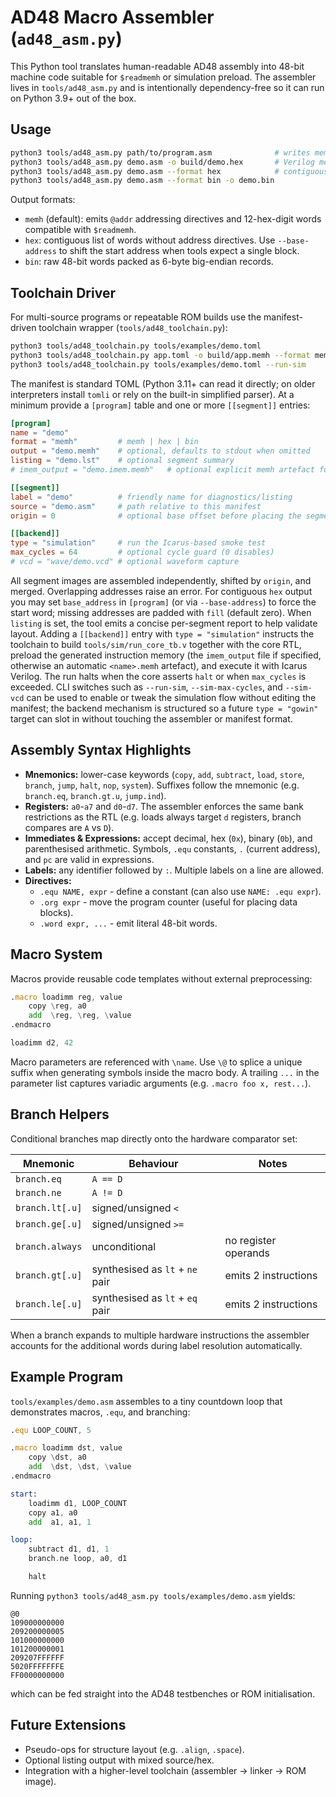 # AD48 Macro Assembler (`ad48_asm.py`)

This Python tool translates human-readable AD48 assembly into 48-bit machine
code suitable for `$readmemh` or simulation preload.  The assembler lives in
`tools/ad48_asm.py` and is intentionally dependency-free so it can run on
Python 3.9+ out of the box.

## Usage

```bash
python3 tools/ad48_asm.py path/to/program.asm              # writes memh to stdout
python3 tools/ad48_asm.py demo.asm -o build/demo.hex       # Verilog memh
python3 tools/ad48_asm.py demo.asm --format hex            # contiguous hex words
python3 tools/ad48_asm.py demo.asm --format bin -o demo.bin
```

Output formats:

- `memh` (default): emits `@addr` addressing directives and 12-hex-digit words
  compatible with `$readmemh`.
- `hex`: contiguous list of words without address directives.  Use
  `--base-address` to shift the start address when tools expect a single block.
- `bin`: raw 48-bit words packed as 6-byte big-endian records.

## Toolchain Driver

For multi-source programs or repeatable ROM builds use the manifest-driven
toolchain wrapper (`tools/ad48_toolchain.py`):

```bash
python3 tools/ad48_toolchain.py tools/examples/demo.toml
python3 tools/ad48_toolchain.py app.toml -o build/app.memh --format memh
python3 tools/ad48_toolchain.py tools/examples/demo.toml --run-sim
```

The manifest is standard TOML (Python 3.11+ can read it directly; on older
interpreters install `tomli` or rely on the built-in simplified parser).  At a
minimum provide a `[program]` table and one or more `[[segment]]` entries:

```toml
[program]
name = "demo"
format = "memh"         # memh | hex | bin
output = "demo.memh"    # optional, defaults to stdout when omitted
listing = "demo.lst"    # optional segment summary
# imem_output = "demo.imem.memh"   # optional explicit memh artefact for simulation/backends

[[segment]]
label = "demo"          # friendly name for diagnostics/listing
source = "demo.asm"     # path relative to this manifest
origin = 0              # optional base offset before placing the segment

[[backend]]
type = "simulation"     # run the Icarus-based smoke test
max_cycles = 64         # optional cycle guard (0 disables)
# vcd = "wave/demo.vcd" # optional waveform capture
```

All segment images are assembled independently, shifted by `origin`, and merged.
Overlapping addresses raise an error.  For contiguous `hex` output you may set
`base_address` in `[program]` (or via `--base-address`) to force the start word;
missing addresses are padded with `fill` (default zero).  When `listing` is set,
the tool emits a concise per-segment report to help validate layout.  Adding a
`[[backend]]` entry with `type = "simulation"` instructs the toolchain to build
`tools/sim/run_core_tb.v` together with the core RTL, preload the generated
instruction memory (the `imem_output` file if specified, otherwise an automatic
`<name>.memh` artefact), and execute it with Icarus Verilog.  The run halts when
the core asserts `halt` or when `max_cycles` is exceeded.  CLI switches such as
`--run-sim`, `--sim-max-cycles`, and `--sim-vcd` can be used to enable or tweak
the simulation flow without editing the manifest; the backend mechanism is
structured so a future `type = "gowin"` target can slot in without touching the
assembler or manifest format.

## Assembly Syntax Highlights

- **Mnemonics:** lower-case keywords (`copy`, `add`, `subtract`, `load`,
  `store`, `branch`, `jump`, `halt`, `nop`, `system`).  Suffixes follow the
  mnemonic (e.g. `branch.eq`, `branch.gt.u`, `jump.ind`).
- **Registers:** `a0`-`a7` and `d0`-`d7`.  The assembler enforces the same bank
  restrictions as the RTL (e.g. loads always target `d` registers, branch
  compares are `A` vs `D`).
- **Immediates & Expressions:** accept decimal, hex (`0x`), binary (`0b`), and
  parenthesised arithmetic.  Symbols, `.equ` constants, `.` (current address),
  and `pc` are valid in expressions.
- **Labels:** any identifier followed by `:`.  Multiple labels on a line are
  allowed.
- **Directives:**
  - `.equ NAME, expr` - define a constant (can also use `NAME: .equ expr`).
  - `.org expr` - move the program counter (useful for placing data blocks).
  - `.word expr, ...` - emit literal 48-bit words.

## Macro System

Macros provide reusable code templates without external preprocessing:

```asm
.macro loadimm reg, value
    copy \reg, a0
    add  \reg, \reg, \value
.endmacro

loadimm d2, 42
```

Macro parameters are referenced with `\name`.  Use `\@` to splice a unique
suffix when generating symbols inside the macro body.  A trailing `...` in the
parameter list captures variadic arguments (e.g. `.macro foo x, rest...`).

## Branch Helpers

Conditional branches map directly onto the hardware comparator set:

| Mnemonic            | Behaviour                           | Notes                 |
|---------------------|-------------------------------------|-----------------------|
| `branch.eq`         | `A == D`                            |                       |
| `branch.ne`         | `A != D`                            |                       |
| `branch.lt[.u]`     | signed/unsigned `<`                 |                       |
| `branch.ge[.u]`     | signed/unsigned `>=`                |                       |
| `branch.always`     | unconditional                       | no register operands  |
| `branch.gt[.u]`     | synthesised as `lt` + `ne` pair     | emits 2 instructions  |
| `branch.le[.u]`     | synthesised as `lt` + `eq` pair     | emits 2 instructions  |

When a branch expands to multiple hardware instructions the assembler accounts
for the additional words during label resolution automatically.

## Example Program

`tools/examples/demo.asm` assembles to a tiny countdown loop that demonstrates
macros, `.equ`, and branching:

```asm
.equ LOOP_COUNT, 5

.macro loadimm dst, value
    copy \dst, a0
    add  \dst, \dst, \value
.endmacro

start:
    loadimm d1, LOOP_COUNT
    copy a1, a0
    add  a1, a1, 1

loop:
    subtract d1, d1, 1
    branch.ne loop, a0, d1

    halt
```

Running `python3 tools/ad48_asm.py tools/examples/demo.asm` yields:

```
@0
109000000000
209200000005
101000000000
101200000001
209207FFFFFF
5020FFFFFFFE
FF0000000000
```

which can be fed straight into the AD48 testbenches or ROM initialisation.

## Future Extensions

- Pseudo-ops for structure layout (e.g. `.align`, `.space`).
- Optional listing output with mixed source/hex.
- Integration with a higher-level toolchain (assembler -> linker -> ROM image).
